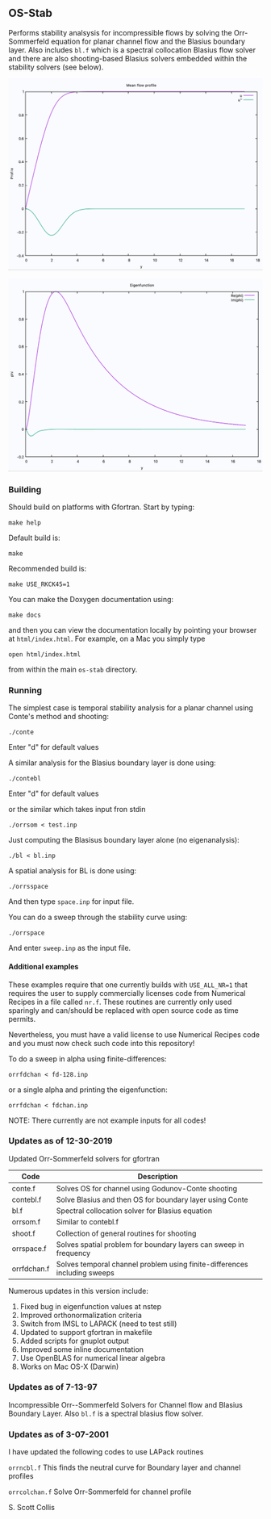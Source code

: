 ## OS-Stab

Performs stability analsysis for incompressible flows by solving the Orr-Sommerfeld equation 
for planar channel flow and the Blasius boundary layer.  Also includes `bl.f` which is a 
spectral collocation Blasius flow solver and there are also shooting-based Blasius solvers
embedded within the stability solvers (see below).

![Mean Profile](https://github.com/sscollis/os-stab/blob/master/images/mean.png)

![Eigenfunction](https://github.com/sscollis/os-stab/blob/master/images/phi.png)

### Building

Should build on platforms with Gfortran.  Start by typing:

    make help

Default build is:

    make 

Recommended build is:

    make USE_RKCK45=1

You can make the Doxygen documentation using:

    make docs

and then you can view the documentation locally by pointing your browser at
`html/index.html`. For example, on a Mac you simply type

    open html/index.html

from within the main `os-stab` directory.

### Running

The simplest case is temporal stability analysis for a planar channel using
Conte's method and shooting:

    ./conte

Enter "d" for default values 

A similar analysis for the Blasius boundary layer is done using:

    ./contebl

Enter "d" for default values 

or the similar which takes input fron stdin

    ./orrsom < test.inp

Just computing the Blasisus boundary layer alone (no eigenanalysis):

    ./bl < bl.inp

A spatial analysis for BL is done using:

    ./orrsspace 

And then type `space.inp` for input file.

You can do a sweep through the stability curve using:

    ./orrspace

And enter `sweep.inp` as the input file.

#### Additional examples

These examples require that one currently builds with `USE_ALL_NR=1` that 
requires the user to supply commercially licenses code from Numerical Recipes
in a file called `nr.f`.  These routines are currently only used sparingly and
can/should be replaced with open source code as time permits. 

Nevertheless, you must have a valid license to use Numerical Recipes code
and you must now check such code into this repository!

To do a sweep in alpha using finite-differences:

    orrfdchan < fd-128.inp

or a single alpha and printing the eigenfunction:

    orrfdchan < fdchan.inp

NOTE:  There currently are not example inputs for all codes!

### Updates as of 12-30-2019

Updated Orr-Sommerfeld solvers for gfortran 

  Code        |  Description
--------------|---------------------------------------------------------------------------
  conte.f     | Solves OS for channel using Godunov-Conte shooting
  contebl.f   | Solve Blasius and then OS for boundary layer using Conte
  bl.f        | Spectral collocation solver for Blasius equation
  orrsom.f    | Similar to contebl.f
  shoot.f     | Collection of general routines for shooting
  orrspace.f  | Solves spatial problem for boundary layers can sweep in frequency
  orrfdchan.f | Solves temporal channel problem using finite-differences including sweeps 

Numerous updates in this version include:

  1. Fixed bug in eigenfunction values at nstep
  2. Improved orthonormalization criteria
  3. Switch from IMSL to LAPACK (need to test still)
  4. Updated to support gfortran in makefile
  5. Added scripts for gnuplot output
  6. Improved some inline documentation
  7. Use OpenBLAS for numerical linear algebra
  8. Works on Mac OS-X (Darwin)

### Updates as of 7-13-97

Incompressible Orr--Sommerfeld Solvers for Channel flow and Blasius Boundary
Layer.  Also `bl.f` is a spectral blasius flow solver.

### Updates as of 3-07-2001

I have updated the following codes to use LAPack routines

`orrncbl.f`	This finds the neutral curve for Boundary layer and
channel profiles

`orrcolchan.f`	Solve Orr-Sommerfeld for channel profile

S. Scott Collis
